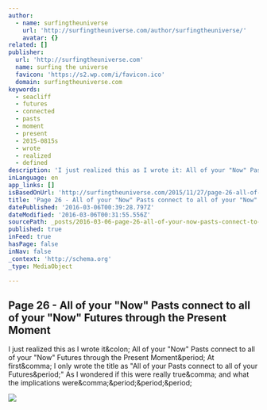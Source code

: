 ```yaml
---
author:
  - name: surfingtheuniverse
    url: 'http://surfingtheuniverse.com/author/surfingtheuniverse/'
    avatar: {}
related: []
publisher:
  url: 'http://surfingtheuniverse.com'
  name: surfing the universe
  favicon: 'https://s2.wp.com/i/favicon.ico'
  domain: surfingtheuniverse.com
keywords:
  - seacliff
  - futures
  - connected
  - pasts
  - moment
  - present
  - 2015-0815s
  - wrote
  - realized
  - defined
description: 'I just realized this as I wrote it: All of your "Now" Pasts connect to all of your "Now" Futures through the Present Moment. At first, I only wrote the title as "All of your Pasts connect to all of your Futures." As I wondered if this were really true, and what the implications were,...'
inLanguage: en
app_links: []
isBasedOnUrl: 'http://surfingtheuniverse.com/2015/11/27/page-26-all-of-your-now-pasts-connect-to-all-of-your-now-futures-through-the-present-moment/'
title: 'Page 26 - All of your "Now" Pasts connect to all of your "Now" Futures through the Present Moment'
datePublished: '2016-03-06T00:39:28.797Z'
dateModified: '2016-03-06T00:31:55.556Z'
sourcePath: _posts/2016-03-06-page-26-all-of-your-now-pasts-connect-to-all-of-your-no.md
published: true
inFeed: true
hasPage: false
inNav: false
_context: 'http://schema.org'
_type: MediaObject

---
```

<article style=""><h1>Page 26 - All of your "Now" Pasts connect to all of your "Now" Futures through the Present Moment</h1><p>I just realized this as I wrote it&amp;colon; All of your "Now" Pasts connect to all of your "Now" Futures through the Present Moment&amp;period; At first&amp;comma; I only wrote the title as "All of your Pasts connect to all of your Futures&amp;period;" As I wondered if this were really true&amp;comma; and what the implications were&amp;comma;&amp;period;&amp;period;&amp;period;</p><img src="https://surfingtheuniverse.files.wordpress.com/2015/11/page-26.jpg?w=1000" /></article>